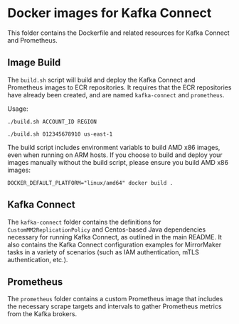 # Docker images for Kafka Connect

This folder contains the Dockerfile and related resources for Kafka Connect and Prometheus.

## Image Build
The `build.sh` script will build and deploy the Kafka Connect and Prometheus images to ECR repositories. It requires that the ECR repositories have already been created, and are named `kafka-connect` and `prometheus`. 

Usage:

`./build.sh ACCOUNT_ID REGION`

`./build.sh 012345678910 us-east-1`

The build script includes environment variabls to build AMD x86 images, even when running on
ARM hosts. If you choose to build and deploy your images manually without the build script, please
ensure you build AMD x86 images:

`DOCKER_DEFAULT_PLATFORM="linux/amd64" docker build .`

## Kafka Connect
The `kafka-connect` folder contains the definitions for `CustomMM2ReplicationPolicy` and Centos-based
Java dependencies necessary for running Kafka Connect, as outlined in the main README. It also 
contains the Kafka Connect configuration examples for MirrorMaker tasks in a variety of scenarios
(such as IAM authentication, mTLS authentication, etc.).

## Prometheus 
The `prometheus` folder contains a custom Prometheus image that includes the necessary scrape
targets and intervals to gather Prometheus metrics from the Kafka brokers.